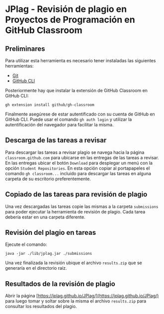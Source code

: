 # JPlag - Revisión de plagio en Proyectos de Programación en GitHub Classroom

## Preliminares

Para utilizar esta herramienta es necesario tener instaladas las siguientes herramientas:

* [Git](https://git-scm.com/)
* [GitHub CLI](https://cli.github.com/)

Posteriormente hay que instalar la extensión de GitHub Classroom en GitHub CLI:

```
gh extension install github/gh-classroom
```
Finalmente asegúrese de estar autentificado con su cuenta de GitHub en GitHub CLI. Puede usar el comando ```gh auth login``` y utilizar la autentificación del navegador para facilitar la misma.

## Descarga de las tareas a revisar

Para descargar las tareas a revisar plagio se navega hacia la página ```classroom.github.com``` para ubicarse en las entregas de las tareas a revisar. En las entregas ubicar el botón ```Download``` para desplegar un menú con la opción ```Student Repositories```. En esta opción copiar al portapapeles el comando ```gh classroom...``` incluido para descargar las tareas en alguna carpeta de su escritorio preferentemente.

## Copiado de las tareas para revisión de plagio

Una vez descargadas las tareas copie las mismas a la carpeta ```submissions``` para poder ejecutar la herramienta de revisión de plagio. Cada tarea debería estar en una carpeta diferente.

## Revisión del plagio en tareas

Ejecute el comando:

```
java -jar ./lib/jplag.jar ./submissions
```
Una vez finalizada la revisión ubique el archivo ```results.zip``` que se generaría en el directorio raíz.

## Resultados de la revisión de plagio

Abrir la página [https://jplag.github.io/JPlag/](https://jplag.github.io/JPlag/) para luego tomar y soltar sobre la misma el archivo ```results.zip``` para consultar los resultados del plagio.
